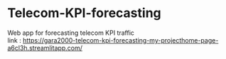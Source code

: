 # Telecom-KPI-forecasting
Web app for forecasting telecom KPI traffic    
link : https://gara2000-telecom-kpi-forecasting-my-projecthome-page-a6cl3h.streamlitapp.com/
